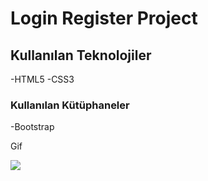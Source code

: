 <h1>Login Register Project</h1>



<h2>Kullanılan Teknolojiler</h2>

-HTML5
-CSS3

<h3>Kullanılan Kütüphaneler</h3>

-Bootstrap

Gif


<img src="/img/login.gif"/>